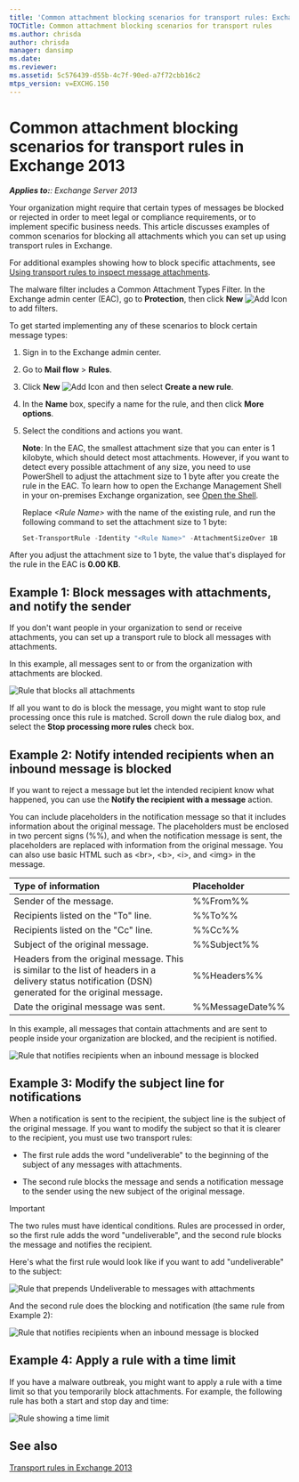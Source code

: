 ```yaml
---
title: 'Common attachment blocking scenarios for transport rules: Exchange 2013 Help'
TOCTitle: Common attachment blocking scenarios for transport rules
ms.author: chrisda
author: chrisda
manager: dansimp
ms.date: 
ms.reviewer: 
ms.assetid: 5c576439-d55b-4c7f-90ed-a7f72cbb16c2
mtps_version: v=EXCHG.150
---
```


# Common attachment blocking scenarios for transport rules in Exchange 2013

_**Applies to:**: Exchange Server 2013_

Your organization might require that certain types of messages be blocked or rejected in order to meet legal or compliance requirements, or to implement specific business needs. This article discusses examples of common scenarios for blocking all attachments which you can set up using transport rules in Exchange.

For additional examples showing how to block specific attachments, see [Using transport rules to inspect message attachments](http://technet.microsoft.com/library/c0de687e-e33c-4e8a-b253-771494678795.aspx).

The malware filter includes a Common Attachment Types Filter. In the Exchange admin center (EAC), go to **Protection**, then click **New** ![Add Icon](images/ITPro_EAC_AddIcon.gif) to add filters.

To get started implementing any of these scenarios to block certain message types:

1. Sign in to the Exchange admin center.

2. Go to **Mail flow** \> **Rules**.

3. Click **New** ![Add Icon](images/ITPro_EAC_AddIcon.gif) and then select **Create a new rule**.

4. In the **Name** box, specify a name for the rule, and then click **More options**.

5. Select the conditions and actions you want.

   **Note**: In the EAC, the smallest attachment size that you can enter is 1 kilobyte, which should detect most attachments. However, if you want to detect every possible attachment of any size, you need to use PowerShell to adjust the attachment size to 1 byte after you create the rule in the EAC. To learn how to open the Exchange Management Shell in your on-premises Exchange organization, see [Open the Shell](https://docs.microsoft.com/powershell/exchange/exchange-server/open-the-exchange-management-shell).

   Replace _\<Rule Name\>_ with the name of the existing rule, and run the following command to set the attachment size to 1 byte:

   ```powershell
   Set-TransportRule -Identity "<Rule Name>" -AttachmentSizeOver 1B
   ```

After you adjust the attachment size to 1 byte, the value that's displayed for the rule in the EAC is **0.00 KB**.

## Example 1: Block messages with attachments, and notify the sender

If you don't want people in your organization to send or receive attachments, you can set up a transport rule to block all messages with attachments.

In this example, all messages sent to or from the organization with attachments are blocked.

![Rule that blocks all attachments](images/38094183-166f-4ba5-a9cf-242e7d0f4e04.png)

If all you want to do is block the message, you might want to stop rule processing once this rule is matched. Scroll down the rule dialog box, and select the **Stop processing more rules** check box.

## Example 2: Notify intended recipients when an inbound message is blocked

If you want to reject a message but let the intended recipient know what happened, you can use the **Notify the recipient with a message** action.

You can include placeholders in the notification message so that it includes information about the original message. The placeholders must be enclosed in two percent signs (%%), and when the notification message is sent, the placeholders are replaced with information from the original message. You can also use basic HTML such as \<br\>, \<b\>, \<i\>, and \<img\> in the message.

|**Type of information**|**Placeholder**|
|:-----|:-----|
|Sender of the message.|%%From%%|
|Recipients listed on the "To" line.|%%To%%|
|Recipients listed on the "Cc" line.|%%Cc%%|
|Subject of the original message.|%%Subject%%|
|Headers from the original message. This is similar to the list of headers in a delivery status notification (DSN) generated for the original message.|%%Headers%%|
|Date the original message was sent.|%%MessageDate%%|

In this example, all messages that contain attachments and are sent to people inside your organization are blocked, and the recipient is notified.

![Rule that notifies recipients when an inbound message is blocked](images/f9a14733-d68a-4528-a736-206325881c47.png)

## Example 3: Modify the subject line for notifications

When a notification is sent to the recipient, the subject line is the subject of the original message. If you want to modify the subject so that it is clearer to the recipient, you must use two transport rules:

- The first rule adds the word "undeliverable" to the beginning of the subject of any messages with attachments.

- The second rule blocks the message and sends a notification message to the sender using the new subject of the original message.

> [!IMPORTANT]
> The two rules must have identical conditions. Rules are processed in order, so the first rule adds the word "undeliverable", and the second rule blocks the message and notifies the recipient.

Here's what the first rule would look like if you want to add "undeliverable" to the subject:

![Rule that prepends Undeliverable to messages with attachments](images/2552b0bd-c69d-48b4-9e69-267fcaf20e70.png)

And the second rule does the blocking and notification (the same rule from Example 2):

![Rule that notifies recipients when an inbound message is blocked](images/f9a14733-d68a-4528-a736-206325881c47.png)

## Example 4: Apply a rule with a time limit

If you have a malware outbreak, you might want to apply a rule with a time limit so that you temporarily block attachments. For example, the following rule has both a start and stop day and time:

![Rule showing a time limit](images/bdc8c4d8-72fa-4c5b-97f2-5fe76d50e643.png)

## See also

[Transport rules in Exchange 2013](mail-flow-rules-transport-rules-in-exchange-2013-exchange-2013-help.md)

